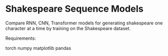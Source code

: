 # Shakespeare Sequence Models

Compare RNN, CNN, Transformer models for generating shakespeare one character at a time by training on the Shakespeare dataset.

Requirements:

torch
numpy
matplotlib
pandas
